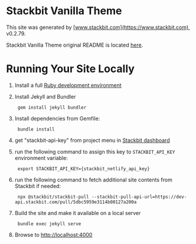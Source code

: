 # Stackbit Vanilla Theme

This site was generated by [www.stackbit.com](https://www.stackbit.com), v0.2.79.

Stackbit Vanilla Theme original README is located [here](./README.theme.md).

# Running Your Site Locally

1. Install a full [Ruby development environment](https://jekyllrb.com/docs/installation/)

1. Install Jekyll and Bundler

        gem install jekyll bundler

1. Install dependencies from Gemfile:

        bundle install

1. get "stackbit-api-key" from project menu in [Stackbit dashboard](https://app.stackbit.com/dashboard)

1. run the following command to assign this key to `STACKBIT_API_KEY` environment variable:

        export STACKBIT_API_KEY={stackbit_netlify_api_key}

1. run the following command to fetch additional site contents from Stackbit if needed:

        npx @stackbit/stackbit-pull --stackbit-pull-api-url=https://dev-api.stackbit.com/pull/5dbc5959e3114b00127a200a

1. Build the site and make it available on a local server

        bundle exec jekyll serve

1. Browse to [http://localhost:4000](http://localhost:4000)
